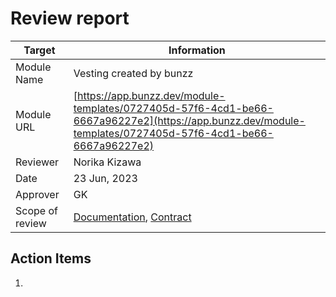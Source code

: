# Review report

|Target|Information|
|---|---|
|Module Name|Vesting created by bunzz|
|Module URL|[https://app.bunzz.dev/module-templates/0727405d-57f6-4cd1-be66-6667a96227e2](https://app.bunzz.dev/module-templates/0727405d-57f6-4cd1-be66-6667a96227e2)|
|Reviewer|Norika Kizawa|
|Date|23 Jun, 2023|
|Approver|GK|
|Scope of review| [Documentation](./doc), [Contract](./contracts)|


## Action Items

1. 

